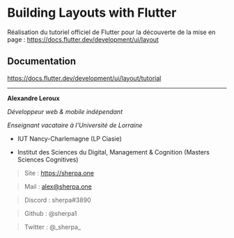 # Building Layouts with Flutter

Réalisation du tutoriel officiel de Flutter pour la découverte de la mise en page : 
https://docs.flutter.dev/development/ui/layout


## Documentation

https://docs.flutter.dev/development/ui/layout/tutorial

---

__Alexandre Leroux__

_Développeur web & mobile indépendant_

_Enseignant vacataire à l'Université de Lorraine_

- IUT Nancy-Charlemagne (LP Ciasie)

- Institut des Sciences du Digital, Management & Cognition (Masters Sciences Cognitives)

> Site : https://sherpa.one

> Mail : alex@sherpa.one

> Discord : sherpa#3890

> Github : @sherpa1

> Twitter : @\_sherpa\_
